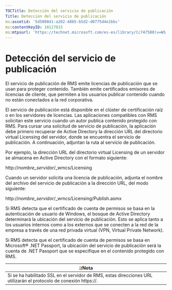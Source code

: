 ```yaml
---
TOCTitle: Detección del servicio de publicación
Title: Detección del servicio de publicación
ms:assetid: '5d500841-a202-4865-b5d2-d0775d4e1bbc'
ms:contentKeyID: 18127833
ms:mtpsurl: 'https://technet.microsoft.com/es-es/library/Cc747580(v=WS.10)'
---
```


Detección del servicio de publicación
=====================================

El servicio de publicación de RMS emite licencias de publicación que se usan para proteger contenido. También emite certificados emisores de licencias de cliente, que permiten a los usuarios publicar contenido cuando no están conectados a la red corporativa.

El servicio de publicación está disponible en el clúster de certificación raíz o en los servidores de licencias. Las aplicaciones compatibles con RMS solicitan este servicio cuando un autor publica contenido protegido con RMS. Para cursar una solicitud de servicio de publicación, la aplicación debe primero recuperar de Active Directory la dirección URL del directorio virtual Licensing del servidor, donde se encuentra el servicio de publicación. A continuación, adjuntan la ruta al servicio de publicación.

Por ejemplo, la dirección URL del directorio virtual Licensing de un servidor se almacena en Active Directory con el formato siguiente:

http://*nombre\_servidor*/\_wmcs/Licensing

Cuando un servidor solicita una licencia de publicación, adjunta el nombre del archivo del servicio de publicación a la dirección URL, del modo siguiente:

http://*nombre\_servidor*/\_wmcs/Licensing/Publish.asmx

Si RMS detecta que el certificado de cuenta de permisos se basa en la autenticación de usuario de Windows, el bosque de Active Directory determinará la ubicación del servicio de publicación. Esto se aplica tanto a los usuarios internos como a los externos que se conecten a la red de la empresa a través de una red privada virtual (VPN, Virtual Private Network).

Si RMS detecta que el certificado de cuenta de permisos se basa en Microsoft® .NET Passport, la ubicación del servicio de publicación será la cuenta de .NET Passport que se especifique en el contenido protegido con RMS.

| ![](images/Cc747580.note(WS.10).gif)Nota                                              |
|--------------------------------------------------------------------------------------------------------------------|
| Si se ha habilitado SSL en el servidor de RMS, estas direcciones URL utilizarán el protocolo de conexión https://. |
